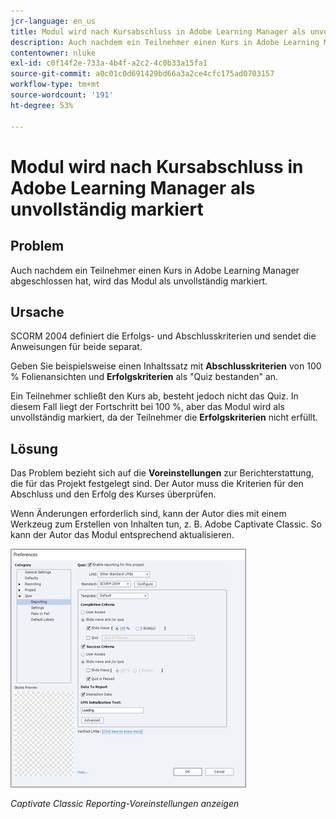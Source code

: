```yaml
---
jcr-language: en_us
title: Modul wird nach Kursabschluss in Adobe Learning Manager als unvollständig markiert
description: Auch nachdem ein Teilnehmer einen Kurs in Adobe Learning Manager abgeschlossen hat, wird das Modul als unvollständig markiert.
contentowner: nluke
exl-id: c0f14f2e-733a-4b4f-a2c2-4c0b33a15fa1
source-git-commit: a0c01c0d691429bd66a3a2ce4cfc175ad0703157
workflow-type: tm+mt
source-wordcount: '191'
ht-degree: 53%

---
```


# Modul wird nach Kursabschluss in Adobe Learning Manager als unvollständig markiert

## Problem

Auch nachdem ein Teilnehmer einen Kurs in Adobe Learning Manager abgeschlossen hat, wird das Modul als unvollständig markiert.

## Ursache

SCORM 2004 definiert die Erfolgs- und Abschlusskriterien und sendet die Anweisungen für beide separat.

Geben Sie beispielsweise einen Inhaltssatz mit **Abschlusskriterien** von 100 % Folienansichten und **Erfolgskriterien** als &quot;Quiz bestanden&quot; an.

Ein Teilnehmer schließt den Kurs ab, besteht jedoch nicht das Quiz. In diesem Fall liegt der Fortschritt bei 100 %, aber das Modul wird als unvollständig markiert, da der Teilnehmer die **Erfolgskriterien** nicht erfüllt.

## Lösung

Das Problem bezieht sich auf die **Voreinstellungen** zur Berichterstattung, die für das Projekt festgelegt sind. Der Autor muss die Kriterien für den Abschluss und den Erfolg des Kurses überprüfen.

Wenn Änderungen erforderlich sind, kann der Autor dies mit einem Werkzeug zum Erstellen von Inhalten tun, z. B. Adobe Captivate Classic. So kann der Autor das Modul entsprechend aktualisieren.

![](assets/scorm.png)

*Captivate Classic Reporting-Voreinstellungen anzeigen*
